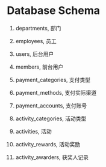 # Database Schema
1.  departments, 部门
2.  employees, 员工
3.  users, 后台用户

4.  members, 前台用户

5.  payment_categories, 支付类型
6.  payment_methods, 支付实际渠道
7.  payment_accounts, 支付账号

8.  activity_categories, 活动类型
9.  activities, 活动
10. activity_rewards, 活动奖励
11. activity_awarders, 获奖人记录
